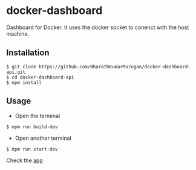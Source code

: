 # docker-dashboard

Dashboard for Docker. It uses the docker socket to conenct with the host machine.

## Installation
```console
$ git clone https://github.com/BharathKumarMurugan/docker-dashboard-api.git
$ cd docker-dashboard-api
$ npm install
```

## Usage
* Open the terminal
```console
$ npm run build-dev
```
* Open another terminal
```console
$ npm run start-dev
```
Check the [app](http://localhost:3000) 
